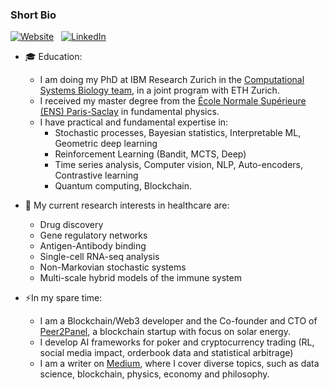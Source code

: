 
### Short Bio
[![Website](https://img.shields.io/badge/Website-success?style=flat&logo=appveyor&logoColor=white&link=https://www.aurelienpelissier.com/)](https://www.aurelienpelissier.com/) &nbsp;
[![LinkedIn](https://img.shields.io/badge/LinkedIn-blue?style=flat&logo=Linkedin&logoColor=white&link=https://www.linkedin.com/in/aurelien-pelissier-24375a13a/)](https://www.linkedin.com/in/aurelien-pelissier-24375a13a/) 

* 🎓  Education:
  * I am doing my PhD at IBM Research Zurich in the [Computational Systems Biology team](https://www.zurich.ibm.com/compsysbio/), in a joint program with ETH Zurich.
  * I received my master degree from the [École Normale Supérieure (ENS) Paris-Saclay](https://en.wikipedia.org/wiki/%C3%89cole_normale_sup%C3%A9rieure_Paris-Saclay) in fundamental physics.
  * I have practical and fundamental expertise in: 
    * Stochastic processes, Bayesian statistics, Interpretable ML, Geometric deep learning
    * Reinforcement Learning (Bandit, MCTS, Deep)
    * Time series analysis, Computer vision, NLP, Auto-encoders, Contrastive learning
    * Quantum computing, Blockchain.
  
* 🔭  My current research interests in healthcare are:
  * Drug discovery
  * Gene regulatory networks
  * Antigen-Antibody binding
  * Single-cell RNA-seq analysis
  * Non-Markovian stochastic systems
  * Multi-scale hybrid models of the immune system
  
* ⚡In my spare time:
  * I am a Blockchain/Web3 developer and the Co-founder and CTO of [Peer2Panel](https://www.peer2panel.com/), a blockchain startup with focus on solar energy.
  * I develop AI frameworks for poker and cryptocurrency trading (RL, social media impact, orderbook data and statistical arbitrage)
  * I am a writer on [Medium](https://aurelien-pelissier.medium.com/), where I cover diverse topics, such as data science, blockchain, physics, economy and philosophy.  



<!--
    [![Medium](https://img.shields.io/badge/Medium-black?style=flat&logo=Medium&logoColor=white&link=https://aurelien-pelissier.medium.com/)](https://aurelien-pelissier.medium.com/)

* 🔭 More generally, my academic skills cover
  * Stochastic processes
  * Bayesian statistics
  * Interpretable ML
  * Deep & Reinforcement learning
  * Computer vision



**Aurelien-Pelissier/Aurelien-Pelissier** is a ✨ _special_ ✨ repository because its `README.md` (this file) appears on your GitHub profile.
The octocat is from here: [#myoctocat](https://myoctocat.com/build-your-octocat/?fbclid=IwAR1rL00Bp6V7lGF_pnqQfda87wqIMGWQ_bH7Ve3HlWKakWcZ-Y7-t3UCnig)
Here are some ideas to get you started:

- 🔭 I’m currently working on ...
- 🌱 I’m currently learning ...
- 👯 I’m looking to collaborate on ...
- 🤔 I’m looking for help with ...
- 💬 Ask me about ...
- 📫 How to reach me: ...
- 😄 Pronouns: ...
- ⚡ Fun fact: ...
-->
